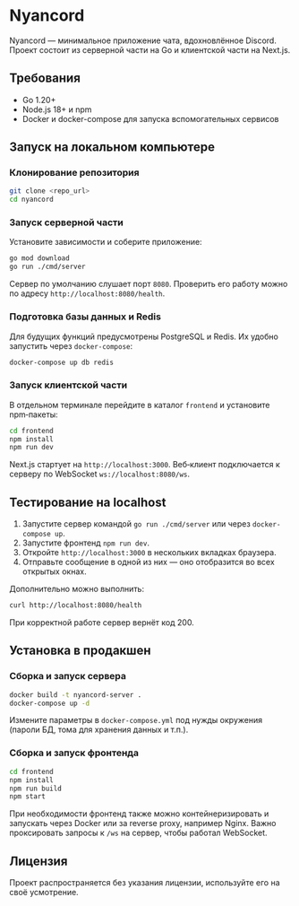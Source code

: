 # Nyancord

Nyancord — минимальное приложение чата, вдохновлённое Discord. Проект состоит из
серверной части на Go и клиентской части на Next.js.

## Требования

- Go 1.20+
- Node.js 18+ и npm
- Docker и docker-compose для запуска вспомогательных сервисов

## Запуск на локальном компьютере

### Клонирование репозитория

```bash
git clone <repo_url>
cd nyancord
```

### Запуск серверной части

Установите зависимости и соберите приложение:

```bash
go mod download
go run ./cmd/server
```

Сервер по умолчанию слушает порт `8080`. Проверить его работу можно по адресу
`http://localhost:8080/health`.

### Подготовка базы данных и Redis

Для будущих функций предусмотрены PostgreSQL и Redis. Их удобно запустить через
`docker-compose`:

```bash
docker-compose up db redis
```

### Запуск клиентской части

В отдельном терминале перейдите в каталог `frontend` и установите npm‑пакеты:

```bash
cd frontend
npm install
npm run dev
```

Next.js стартует на `http://localhost:3000`. Веб‑клиент подключается к серверу
по WebSocket `ws://localhost:8080/ws`.

## Тестирование на localhost

1. Запустите сервер командой `go run ./cmd/server` или через `docker-compose up`.
2. Запустите фронтенд `npm run dev`.
3. Откройте `http://localhost:3000` в нескольких вкладках браузера.
4. Отправьте сообщение в одной из них — оно отобразится во всех открытых окнах.

Дополнительно можно выполнить:

```bash
curl http://localhost:8080/health
```

При корректной работе сервер вернёт код 200.

## Установка в продакшен

### Сборка и запуск сервера

```bash
docker build -t nyancord-server .
docker-compose up -d
```

Измените параметры в `docker-compose.yml` под нужды окружения (пароли БД,
тома для хранения данных и т.п.).

### Сборка и запуск фронтенда

```bash
cd frontend
npm install
npm run build
npm start
```

При необходимости фронтенд также можно контейнеризировать и запускать через
Docker или за reverse proxy, например Nginx. Важно проксировать запросы к
`/ws` на сервер, чтобы работал WebSocket.

## Лицензия

Проект распространяется без указания лицензии, используйте его на своё
усмотрение.
